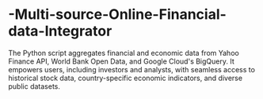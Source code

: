 # -Multi-source-Online-Financial-data-Integrator
The Python script aggregates financial and economic data from Yahoo Finance API, World Bank Open Data, and Google Cloud's BigQuery. It empowers users, including investors and analysts, with seamless access to historical stock data, country-specific economic indicators, and diverse public datasets.
